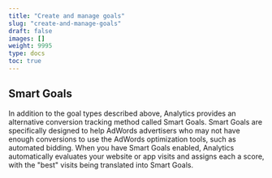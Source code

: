 ```yaml
---
title: "Create and manage goals"
slug: "create-and-manage-goals"
draft: false
images: []
weight: 9995
type: docs
toc: true
---
```


## Smart Goals
In addition to the goal types described above, Analytics provides an alternative conversion tracking method called Smart Goals. Smart Goals are specifically designed to help AdWords advertisers who may not have enough conversions to use the AdWords optimization tools, such as automated bidding. When you have Smart Goals enabled, Analytics automatically evaluates your website or app visits and assigns each a score, with the "best" visits being translated into Smart Goals.



